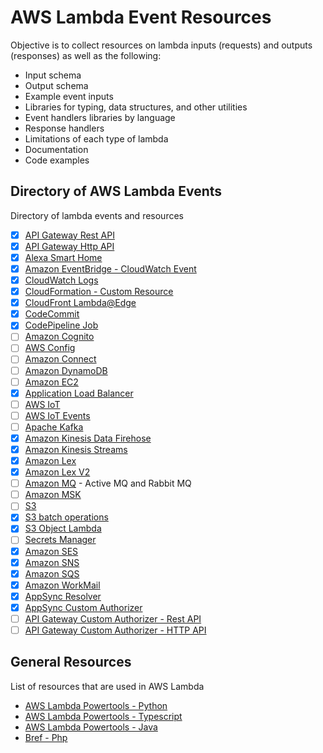 # AWS Lambda Event Resources

Objective is to collect resources on lambda inputs (requests) and outputs (responses) as well as the following:

- Input schema
- Output schema
- Example event inputs
- Libraries for typing, data structures, and other utilities
- Event handlers libraries by language
- Response handlers
- Limitations of each type of lambda
- Documentation
- Code examples

## Directory of AWS Lambda Events

Directory of lambda events and resources

- [x] [API Gateway Rest API](./api-rest.md)
- [X] [API Gateway Http API](./api-http-api.md)
- [X] [Alexa Smart Home](./alex-smart-home.md)
- [X] [Amazon EventBridge - CloudWatch Event](./event-bridge.md)
- [X] [CloudWatch Logs](./cloudwatch-logs.md)
- [X] [CloudFormation - Custom Resource](./cloudformation.md)
- [X] [CloudFront Lambda@Edge](./cloudfront-lambda-edge.md)
- [X] [CodeCommit](./code-commit.md)
- [X] [CodePipeline Job](./code-pipeline-job.md)
- [ ] [Amazon Cognito](./cognito.md)
- [ ] [AWS Config](./config.md)
- [ ] [Amazon Connect](./connect.md)
- [ ] [Amazon DynamoDB](./dynamodb.md)
- [ ] [Amazon EC2](./ec2.md)
- [X] [Application Load Balancer](./alb.md)
- [ ] [AWS IoT](./iot.md)
- [ ] [AWS IoT Events](./iot-events.md)
- [ ] [Apache Kafka](./apache-kafka.md)
- [X] [Amazon Kinesis Data Firehose](./kinesis-firehose.md)
- [X] [Amazon Kinesis Streams](./kinesis-streams.md)
- [X] [Amazon Lex](./lex.md)
- [X] [Amazon Lex V2](./lex-v2.md)
- [ ] [Amazon MQ](./mq.md) - Active MQ and Rabbit MQ
- [ ] [Amazon MSK](./amazon-msk.md)
- [ ] [S3](./s3.md)
- [X] [S3 batch operations](./s3-batch.md)
- [X] [S3 Object Lambda](./s3-object-lambda.md)
- [ ] [Secrets Manager](./secrets-manager.md)
- [X] [Amazon SES](./ses.md)
- [X] [Amazon SNS](./sns.md)
- [X] [Amazon SQS](./sqs.md)
- [X] [Amazon WorkMail](./work-mail.md)
- [X] [AppSync Resolver](./appsync-resolver.md)
- [X] [AppSync Custom Authorizer](./appsync-authorizer.md)
- [ ] [API Gateway Custom Authorizer - Rest API](./api-customer-authorizer-rest.md)
- [ ] [API Gateway Custom Authorizer - HTTP API](./api-customer-authorizer-http.md)

## General Resources

List of resources that are used in AWS Lambda

- [AWS Lambda Powertools - Python](https://awslabs.github.io/aws-lambda-powertools-python/latest/)
- [AWS Lambda Powertools - Typescript](https://awslabs.github.io/aws-lambda-powertools-typescript/latest/)
- [AWS Lambda Powertools - Java](https://awslabs.github.io/aws-lambda-powertools-java/)
- [Bref - Php](https://bref.sh/)
